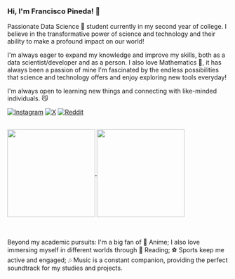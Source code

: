 ### Hi, I'm Francisco Pineda! 👋

Passionate Data Science 🦈 student currently in my second year of college. I believe in the transformative power of science and technology and their ability to make a profound impact on our world!

I'm always eager to expand my knowledge and improve my skills, both as a data scientist/developer and as a person. I also love Mathematics 💖, it has always been a passion of mine
I'm fascinated by the endless possibilities that science and technology offers and enjoy exploring new tools everyday! 


I'm always open to learning new things and connecting with like-minded individuals. 😼

[![Instagram](https://img.shields.io/badge/Instagram-E4405F?style=for-the-badge&logo=instagram&logoColor=white)](https://www.instagram.com/pineda_11)
[![X](https://img.shields.io/badge/X-000000?style=for-the-badge&logo=x&logoColor=white)](https://x.com/Pinedah_11)
[![Reddit](https://img.shields.io/badge/Reddit-FF4500?style=for-the-badge&logo=reddit&logoColor=white)](https://www.reddit.com/user/Capital-Pickle-3847/)

<br>

<a href="https://github.com/pinedah/github-readme-stats">
  <img height=200 align="center" src="https://github-readme-stats.vercel.app/api?username=pinedah&show_icons=true" />
</a>
<a href="https://github.com/anuraghazra/github-readme-stats">
  <img height=200 align="center" src="https://github-readme-stats.vercel.app/api/top-langs/?username=Pinedah&layout=donut" />
</a>

<br><br>
Beyond my academic pursuits: I'm a big fan of 🌟 Anime; I also love immersing myself in different worlds through 📖 Reading; ⚽ Sports keep me active and engaged; 🎶 Music is a constant companion, providing the perfect soundtrack for my studies and projects.<br>



<!--
, and it plays a crucial role in my work and studies. 
My journey in the world of data, mathematics, and technology just begins! 
I love diving into data, uncovering insights, and applying my findings to solve real-world problems. 
whether I'm playing or watching. 
whether it's fiction or non-fiction. 
finding inspiration and creativity in the stories and characters.
As a dedicated student at IPN | ESCOM, I continuously strive for academic excellence.
**Pinedah/pinedah** is a ✨ _special_ ✨ repository because its `README.md` (this file) appears on your GitHub profile.

Here are some ideas to get you started:

- 🔭 I’m currently working on ...
- 🌱 I’m currently learning ...
- 👯 I’m looking to collaborate on ...
- 🤔 I’m looking for help with ...
- 💬 Ask me about ...
- 📫 How to reach me: ...
- 😄 Pronouns: ...
- ⚡ Fun fact: ...
-->
